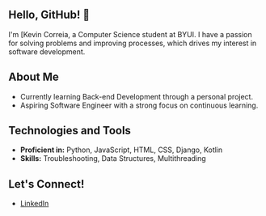 ## Hello, GitHub! 👋

I'm [Kevin Correia, a Computer Science student at BYUI. I have a passion for solving problems and improving processes, which drives my interest in software development.

## About Me

- Currently learning Back-end Development through a personal project.
- Aspiring Software Engineer with a strong focus on continuous learning.

## Technologies and Tools

- **Proficient in:** Python, JavaScript, HTML, CSS, Django, Kotlin
- **Skills:** Troubleshooting, Data Structures, Multithreading

## Let's Connect!

- [LinkedIn](https://www.linkedin.com/in/kevincorreia99/)

